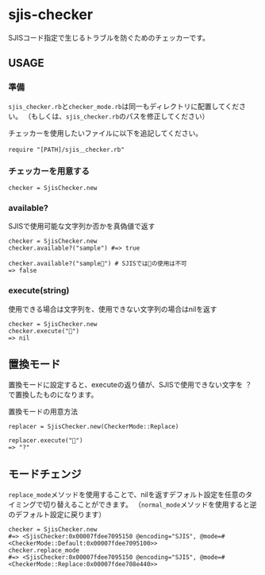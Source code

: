 # sjis-checker
SJISコード指定で生じるトラブルを防ぐためのチェッカーです。
 

## USAGE

### 準備
`sjis_checker.rb`と`checker_mode.rb`は同一もディレクトリに配置してください。
（もしくは、`sjis_checker.rb`のパスを修正してください）


チェッカーを使用したいファイルに以下を追記してください。

```
require "[PATH]/sjis＿checker.rb"
```


### チェッカーを用意する
```
checker = SjisChecker.new
```

### available?
SJISで使用可能な文字列か否かを真偽値で返す

```ruby:
checker = SjisChecker.new
checker.available?("sample") #=> true

checker.available?("sample🌟") # SJISでは🌟の使用は不可
=> false
```

### execute(string)
使用できる場合は文字列を、使用できない文字列の場合はnilを返す

```ruby:
checker = SjisChecker.new
checker.execute("🌟")
=> nil
```

## 置換モード

置換モードに設定すると、executeの返り値が、SJISで使用できない文字を ？ で置換したものになります。


置換モードの用意方法

```
replacer = SjisChecker.new(CheckerMode::Replace)
```

```
replacer.execute("🌟")
=> "?"
```

## モードチェンジ

`replace_mode`メソッドを使用することで、nilを返すデフォルト設定を任意のタイミングで切り替えることができます。
（`normal_mode`メソッドを使用すると逆のデフォルト設定に戻ります）

```
checker = SjisChecker.new
#=> <SjisChecker:0x00007fdee7095150 @encoding="SJIS", @mode=#<CheckerMode::Default:0x00007fdee7095100>>
checker.replace_mode 
#=> <SjisChecker:0x00007fdee7095150 @encoding="SJIS", @mode=#<CheckerMode::Replace:0x00007fdee708e440>>
```


